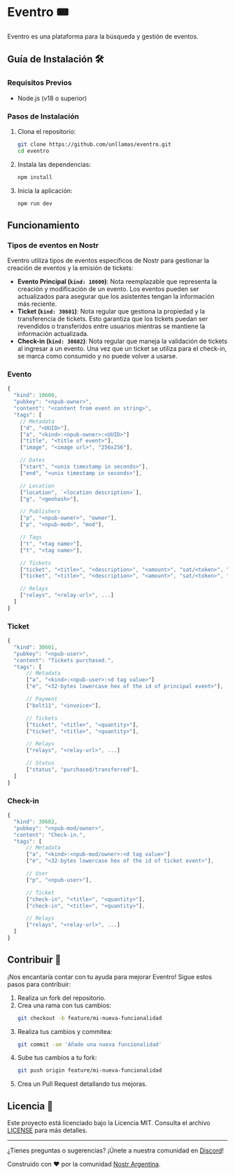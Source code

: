 # Eventro 🎟️

Eventro es una plataforma para la búsqueda y gestión de eventos.

## Guía de Instalación 🛠️

### Requisitos Previos

- Node.js (v18 o superior)

### Pasos de Instalación

1. Clona el repositorio:
   ```bash
   git clone https://github.com/unllamas/eventro.git
   cd eventro
   ```

2. Instala las dependencias:
   ```bash
   npm install
   ```

3. Inicia la aplicación:
   ```bash
   npm run dev
   ```

## Funcionamiento 

### Tipos de eventos en Nostr

Eventro utiliza tipos de eventos específicos de Nostr para gestionar la creación de eventos y la emisión de tickets:

- **Evento Principal (`kind: 10600`)**: Nota reemplazable que representa la creación y modificación de un evento. Los eventos pueden ser actualizados para asegurar que los asistentes tengan la información más reciente.
- **Ticket (`kind: 30601`)**: Nota regular que gestiona la propiedad y la transferencia de tickets. Esto garantiza que los tickets puedan ser revendidos o transferidos entre usuarios mientras se mantiene la información actualizada.
- **Check-in (`kind: 30602`)**: Nota regular que maneja la validación de tickets al ingresar a un evento. Una vez que un ticket se utiliza para el check-in, se marca como consumido y no puede volver a usarse.

### Evento 

```js
{
  "kind": 10600,
  "pubkey": "<npub-owner>",
  "content": "<content from event on string>",
  "tags": [
    // Metadata
    ["d", "<UUID>"],
    ["a", "<kind>:<npub-owner>:<UUID>"]
    ["title", "<title of event>"],
    ["image", "<image url>", "256x256"],

    // Dates
    ["start", "<unix timestamp in seconds>"],
    ["end", "<unix timestamp in seconds>"],

    // Location
    ["location", `<location description>`],
    ["g", "<geohash>"],

    // Publishers
    ["p", "<npub-owner>", "owner"],
    ["p", "<npub-mod>", "mod"],

    // Tags
    ["t", "<tag name>"],
    ["t", "<tag name>"],

    // Tickets
    ["ticket", "<title>", "<description>", "<amount>", "sat/<token>", "<quantity>"],
    ["ticket", "<title>", "<description>", "<amount>", "sat/<token>", "<quantity>"],

    // Relays
    ["relays", "<relay-url>", ...]
  ]
}
```

### Ticket

```js
{
  "kind": 30601,
  "pubkey": "<npub-user>",
  "content": "Tickets purchased.",
  "tags": [
      // Metadata
      ["a", "<kind>:<npub-user>:<d tag value>"]
      ["e", "<32-bytes lowercase hex of the id of principal event>"],

      // Payment
      ["bolt11", "<invoice>"],

      // Tickets
      ["ticket", "<title>", "<quantity>"],
      ["ticket", "<title>", "<quantity>"],

      // Relays
      ["relays", "<relay-url>", ...]

      // Status
      ["status", "purchased/transferred"],
  ]
}
```

### Check-in

```js
{
  "kind": 30602,
  "pubkey": "<npub-mod/owner>",
  "content": "Check-in.",
  "tags": [
      // Metadata
      ["a", "<kind>:<npub-mod/owner>:<d tag value>"]
      ["e", "<32-bytes lowercase hex of the id of ticket event>"],

      // User
      ["p", "<npub-user>"],

      // Ticket
      ["check-in", "<title>", "<quantity>"],
      ["check-in", "<title>", "<quantity>"],

      // Relays
      ["relays", "<relay-url>", ...]
  ]
}
```


## Contribuir 🤝

¡Nos encantaría contar con tu ayuda para mejorar Eventro! Sigue estos pasos para contribuir:

1. Realiza un fork del repositorio.
2. Crea una rama con tus cambios:
   ```bash
   git checkout -b feature/mi-nueva-funcionalidad
   ```
3. Realiza tus cambios y commitea:
   ```bash
   git commit -am 'Añade una nueva funcionalidad'
   ```
4. Sube tus cambios a tu fork:
   ```bash
   git push origin feature/mi-nueva-funcionalidad
   ```
5. Crea un Pull Request detallando tus mejoras.

## Licencia 📄

Este proyecto está licenciado bajo la Licencia MIT. Consulta el archivo [LICENSE](LICENSE) para más detalles.

---

¿Tienes preguntas o sugerencias? ¡Únete a nuestra comunidad en [Discord](https://discord.gg/QESv76truh)!

Construido con ❤️ por la comunidad [Nostr Argentina](https://github.com/nostr-arg).